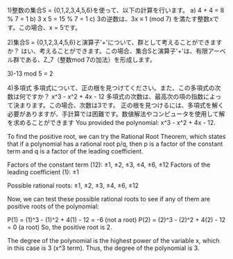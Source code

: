 1)整数の集合S = {0,1,2,3,4,5,6}を使って、以下の計算を行います。
a) 4 + 4 = 8 % 7 = 1
b) 3 x 5 = 15 % 7 = 1
c) 3の逆数は、3x ≡ 1 (mod 7) を満たす整数xです。この場合、x = 5です。

2)集合S = {0,1,2,3,4,5,6}と演算子'+'について、群として考えることができますか？
はい、考えることができます。この場合、集合Sと演算子'+'は、有限アーベル群である、Z_7（整数mod 7の加法）を形成します。

3)-13 mod 5 = 2

4)多項式
多項式について、正の根を見つけてください。また、この多項式の次数は何ですか？
x^3 - x^2 + 4x - 12
多項式の次数は、最高次の項の指数によって決まります。この場合、次数は3です。
正の根を見つけるには、多項式を解く必要がありますが、手計算では困難です。数値解法やコンピュータを使用して解を求めることができます
You provided the polynomial: x^3 - x^2 + 4x - 12.

To find the positive root, we can try the Rational Root Theorem, which states that if a polynomial has a rational root p/q, then p is a factor of the constant term and q is a factor of the leading coefficient.

Factors of the constant term (12): ±1, ±2, ±3, ±4, ±6, ±12
Factors of the leading coefficient (1): ±1

Possible rational roots: ±1, ±2, ±3, ±4, ±6, ±12

Now, we can test these possible rational roots to see if any of them are positive roots of the polynomial:

P(1) = (1)^3 - (1)^2 + 4(1) - 12 = -6 (not a root)
P(2) = (2)^3 - (2)^2 + 4(2) - 12 = 0 (a root)
So, the positive root is 2.

The degree of the polynomial is the highest power of the variable x, which in this case is 3 (x^3 term). Thus, the degree of the polynomial is 3.


